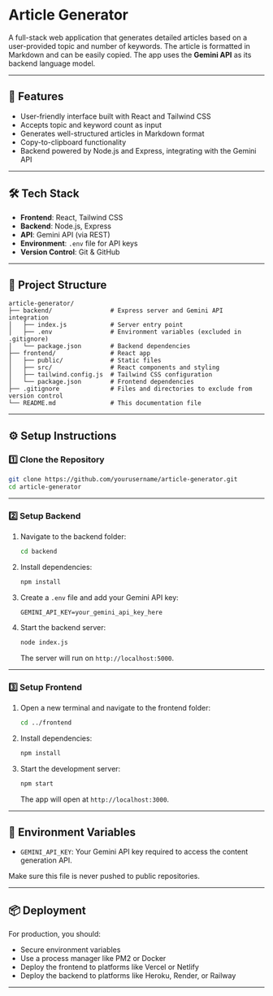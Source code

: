 # Article Generator

A full-stack web application that generates detailed articles based on a user-provided topic and number of keywords. The article is formatted in Markdown and can be easily copied. The app uses the **Gemini API** as its backend language model.

---

## 🚀 Features

- User-friendly interface built with React and Tailwind CSS
- Accepts topic and keyword count as input
- Generates well-structured articles in Markdown format
- Copy-to-clipboard functionality
- Backend powered by Node.js and Express, integrating with the Gemini API

---

## 🛠 Tech Stack

- **Frontend**: React, Tailwind CSS
- **Backend**: Node.js, Express
- **API**: Gemini API (via REST)
- **Environment**: `.env` file for API keys
- **Version Control**: Git & GitHub

---

## 📂 Project Structure

```
article-generator/
├── backend/                # Express server and Gemini API integration
│   ├── index.js            # Server entry point
│   ├── .env                # Environment variables (excluded in .gitignore)
│   └── package.json        # Backend dependencies
├── frontend/               # React app
│   ├── public/             # Static files
│   ├── src/                # React components and styling
│   ├── tailwind.config.js  # Tailwind CSS configuration
│   └── package.json        # Frontend dependencies
├── .gitignore              # Files and directories to exclude from version control
└── README.md               # This documentation file
```

---

## ⚙️ Setup Instructions

### 1️⃣ Clone the Repository

```bash
git clone https://github.com/yourusername/article-generator.git
cd article-generator
```

---

### 2️⃣ Setup Backend

1. Navigate to the backend folder:

   ```bash
   cd backend
   ```

2. Install dependencies:

   ```bash
   npm install
   ```

3. Create a `.env` file and add your Gemini API key:

   ```env
   GEMINI_API_KEY=your_gemini_api_key_here
   ```

4. Start the backend server:

   ```bash
   node index.js
   ```

   The server will run on `http://localhost:5000`.

---

### 3️⃣ Setup Frontend

1. Open a new terminal and navigate to the frontend folder:

   ```bash
   cd ../frontend
   ```

2. Install dependencies:

   ```bash
   npm install
   ```

3. Start the development server:

   ```bash
   npm start
   ```

   The app will open at `http://localhost:3000`.

---

## 🔑 Environment Variables

- `GEMINI_API_KEY`: Your Gemini API key required to access the content generation API.

Make sure this file is never pushed to public repositories.

---

## 📦 Deployment

For production, you should:
- Secure environment variables
- Use a process manager like PM2 or Docker
- Deploy the frontend to platforms like Vercel or Netlify
- Deploy the backend to platforms like Heroku, Render, or Railway

---
